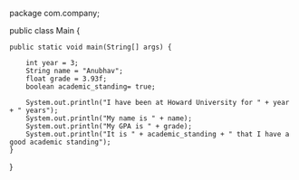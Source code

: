 package com.company;

public class Main {

    public static void main(String[] args) {

        int year = 3;
        String name = "Anubhav";
        float grade = 3.93f;
        boolean academic_standing= true;

        System.out.println("I have been at Howard University for " + year + " years");
        System.out.println("My name is " + name);
        System.out.println("My GPA is " + grade);
        System.out.println("It is " + academic_standing + " that I have a good academic standing");
    }
}
